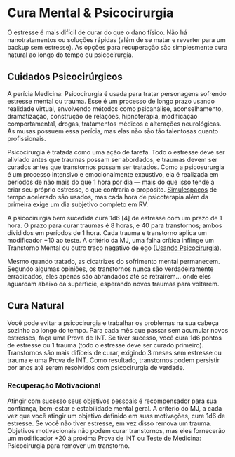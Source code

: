 # Cura Mental & Psicocirurgia

O estresse é mais difícil de curar do que o dano físico. Não há nanotratamentos ou soluções rápidas (além de se matar e reverter para um backup sem estresse). As opções para recuperação são simplesmente cura natural ao longo do tempo ou psicocirurgia.

## Cuidados Psicocirúrgicos

A perícia Medicina: Psicocirurgia é usada para tratar personagens sofrendo estresse mental ou trauma. Esse é um processo de longo prazo usando realidade virtual, envolvendo métodos como psicanálise, aconselhamento, dramatização, construção de relações, hipnoterapia, modificação comportamental, drogas, tratamentos médicos e alterações neurológicas. As musas possuem essa perícia, mas elas não são tão talentosas quanto profissionais.

Psicocirurgia é tratada como uma ação de tarefa. Todo o estresse deve ser aliviado antes que traumas possam ser abordados, e traumas devem ser curados antes que transtornos possam ser tratados. Como a psicosururgia é um processo intensivo e emocionalmente exaustivo, ela é realizada em períodos de não mais do que 1 hora por dia — mais do que isso tende a criar seu próprio estresse, o que contraria o propósito. [Simulespaços](../13/18-virtual-reality.md#accessing-simulspaces) de tempo acelerado são usados, mas cada hora de psicoterapia além da primeira exige um dia subjetivo completo em RV.

A psicocirurgia bem sucedida cura 1d6 \[4\] de estresse com um prazo de 1 hora. O prazo para curar traumas é 8 horas, e 40 para transtornos; ambos divididos em períodos de 1 hora. Cada trauma e transtorno aplica um modificador −10 ao teste. A critério da MJ, uma falha crítica inflinge um Transtorno Mental ou outro traço negativo de ego ([Usando Psicocirurgia](../15/05-psychosurgery.md#using-psychosurgery)).

Mesmo quando tratado, as cicatrizes do sofrimento mental permanecem. Segundo algumas opiniões, os transtornos nunca são verdadeiramente erradicados, eles apenas são abrandados até se retraírem… onde eles aguardam abaixo da superfície, esperando novos traumas para voltarem.

## Cura Natural

Você pode evitar a psicocirurgia e trabalhar os problemas na sua cabeça sozinho ao longo do tempo. Para cada mês que passar sem acumular novos estresses, faça uma Prova de INT. Se tiver sucesso, você cura 1d6 pontos de estresse ou 1 trauma (todo o estresse deve ser curado primeiro). Transtornos são mais difíceis de curar, exigindo 3 meses sem estresse ou trauma e uma Prova de INT. Como resultado, transtornos podem persistir por anos até serem resolvidos com psicocirurgia de verdade.

### Recuperação Motivacional

Atingir com sucesso seus objetivos pessoais é recompensador para sua confiança, bem-estar e estabilidade mental geral. A critério do MJ, a cada vez que você atingir um objetivo definido em suas motivações, cure 1d6 de estresse. Se você não tiver estresse, em vez disso remova um trauma. Objetivos motivacionais não podem curar transtornos, mas eles fornecerão um modificador +20 à próxima Prova de INT ou Teste de Medicina: Psicocirurgia para remover um transtorno.
